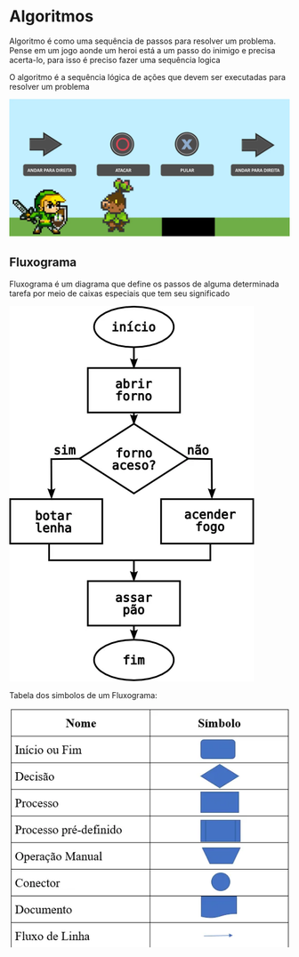 # Algoritmos

Algoritmo é como uma sequência de passos para resolver um problema. Pense em um jogo aonde um heroi está a um passo do inimigo e precisa acerta-lo, para isso é preciso fazer uma sequência logica

O algoritmo é a sequência lógica de ações que devem ser executadas para resolver um problema

![alt text](image.png)

## Fluxograma

Fluxograma é um diagrama que define os passos de alguma determinada tarefa por meio de caixas especiais que tem seu significado

![alt text](image-1.png)


Tabela dos simbolos de um Fluxograma:

![alt text](image-2.png)
